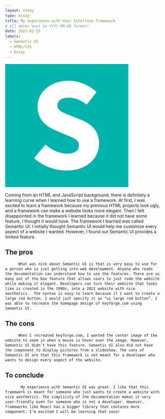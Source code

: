 ```yaml
---
layout: essay
type: essay
title: My experience with User Interface framework
# All dates must be YYYY-MM-DD format!
date: 2021-02-25
labels:
  - Semantic UI
  - HTML/CSS
  - Essay
---
```

<img class="ui tiny left circular floated image" src="../images/semanticUI.png">

   Coming from an HTML and JavaScript background, there is definitely a learning curve when I learned how to use a framework. At first, I was excited to learn a framework because my previous HTML projects look ugly, and a framework can make a website looks more elegant. Then I felt disappointed in the framework I learned because it did not have some feature, I thought it would have. The framework I learned was called Semantic UI. I initially thought Semantic UI would help me customize every aspect of a website I wanted. However, I found out Semantic UI provides a limited feature. 

## The pros 
          What was nice about Semantic UI is that is very easy to use for a person who is just getting into web development. Anyone who reads the documentation can understand how to use the features. There are so many out of the box feature that allows users to just code the website while making it elegant. Developers can turn their website that looks like is created in the 1990s, into a 2021 website with nice aesthetics.  The syntax is easy to learn because if I want to create a large red button. I would just specify it as “ui large red button”. I was able to recreate the homepage design of keyforge.com using Semantic UI. 

## The cons
          When I recreated keyforge.com, I wanted the center image of the website to zoom in when a mouse is hover over the image. However, Semantic UI didn’t have this feature. Semantic UI also did not have the component to display pictures from a slideshow. The cons of Semantic UI are that this framework is not meant for a developer who wants to design every aspect of the website. 
           
## To conclude
           My experience with Semantic UI was great. I like that this framework is meant for someone who just wants to create a website with nice aesthetics. The simplicity of the documentation makes it very user-friendly even for someone who is not a developer. However, frameworks like React has a bigger library that contains more component. I’m excited I will be learning that soon!
